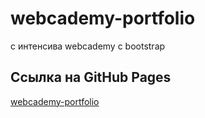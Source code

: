 # webcademy-portfolio
c интенсива webcademy  с bootstrap
## Ссылка на GitHub Pages
[webcademy-portfolio](https://slawaslawa.github.io/webcademy-portfolio/)
